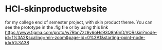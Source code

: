 # HCI-skinproductwebsite
for my college end of semester project, with skin product theme.
You can see the prototype in the .fig file
or by using this link https://www.figma.com/proto/w7Rbn7zz9v6oHs93Q8h6nD/VORskin?node-id=1%3A2&scaling=min-zoom&page-id=0%3A1&starting-point-node-id=5%3A38
